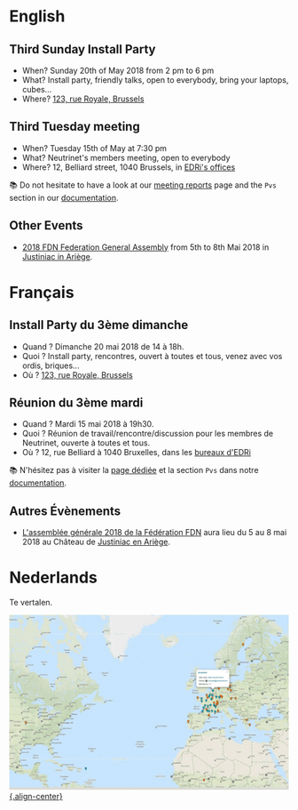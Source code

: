 <!-- TITLE: Agenda -->
<!-- SUBTITLE: Meetings, Réunions, Samenkomst, Install Parties, enz. -->

# English

## Third Sunday Install Party

- When? Sunday 20th of May 2018 from 2 pm to 6 pm
- What? Install party, friendly talks, open to everybody, bring your laptops, cubes...
- Where? [123, rue Royale, Brussels](http://osm.org/go/0EoTjMnkL?m=&node=2345001227)

## Third Tuesday meeting

- When? Tuesday 15th of May at 7:30 pm
- What? Neutrinet's members meeting, open to everybody
- Where? 12, Belliard street, 1040 Brussels, in [EDRi's offices](https://osm.org/go/0EoS3yxK5?node=3396312894)

:books: Do not hesitate to have a look at our [meeting reports](pvs) page and the `Pvs` section in our [documentation](all).

## Other Events

- [2018 FDN Federation General Assembly](https://pad.tetaneutral.net/p/AGFFDN2018-orga) from 5th to 8th  Mai 2018 in [Justiniac in Ariège](https://www.openstreetmap.org/search?query=43.20810%2C1.49068#map=9/43.1200/1.7221).
# Français
## Install Party du 3ème dimanche

- Quand ? Dimanche 20 mai 2018 de 14 à 18h.
- Quoi ? Install party, rencontres, ouvert à toutes et tous, venez avec vos ordis, briques...
- Où ? [123, rue Royale, Brussels](http://osm.org/go/0EoTjMnkL?m=&node=2345001227)


## Réunion du 3ème mardi

- Quand ? Mardi 15 mai 2018 à 19h30.
- Quoi ? Réunion de travail/rencontre/discussion pour les membres de Neutrinet, ouverte à toutes et tous.
- Où ? 12, rue Belliard à 1040 Bruxelles, dans les [bureaux d'EDRi](https://osm.org/go/0EoS3yxK5?node=3396312894)

:books: N'hésitez pas à visiter la [page dédiée](pvs) et la section `Pvs` dans notre [documentation](all).

## Autres Évènements

- [L'assemblée générale 2018 de la Fédération FDN](https://pad.tetaneutral.net/p/AGFFDN2018-orga) aura lieu du 5 au 8 mai 2018 au Château de [Justiniac en Ariège](https://www.openstreetmap.org/search?query=43.20810%2C1.49068#map=9/43.1200/1.7221).

# Nederlands
Te vertalen.

[![Diyisp](/uploads/diyisp.jpg "Diyisp"){.align-center}](https://db.ffdn.org/)
